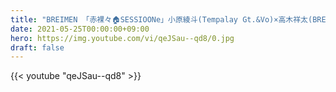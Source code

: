 ```yaml
---
title: "BREIMEN 「赤裸々🏠SESSIOONe」小原綾斗(Tempalay Gt.&Vo)×高木祥太(BREIMEN Ba&Vo.)"
date: 2021-05-25T00:00:00+09:00
hero: https://img.youtube.com/vi/qeJSau--qd8/0.jpg
draft: false
---
```


{{< youtube "qeJSau--qd8" >}}
